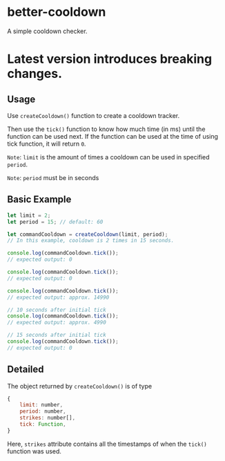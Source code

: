 # better-cooldown
A simple cooldown checker.

# Latest version introduces breaking changes.
## Usage
Use `createCooldown()` function to create a cooldown tracker. 

Then use the `tick()` function to know how much time (in ms) until the function can be used next. If the function can be used at the time of using tick function, it will return `0`.

`Note`: `limit` is the amount of times a cooldown can be used in specified `period`.

`Note`: `period` must be in seconds
## Basic Example

```js
let limit = 2;
let period = 15; // default: 60

let commandCooldown = createCooldown(limit, period);
// In this example, cooldown is 2 times in 15 seconds.

console.log(commandCooldown.tick());
// expected output: 0

console.log(commandCooldown.tick());
// expected output: 0

console.log(commandCooldown.tick());
// expected output: approx. 14990

// 10 seconds after initial tick
console.log(commandCooldown.tick());
// expected output: approx. 4990

// 15 seconds after initial tick
console.log(commandCooldown.tick());
// expected output: 0
```


## Detailed
The object returned by `createCooldown()` is of type
```js
{
    limit: number,
    period: number,
    strikes: number[],
    tick: Function,
}
```

Here, `strikes` attribute contains all the timestamps of when the `tick()` function was used.